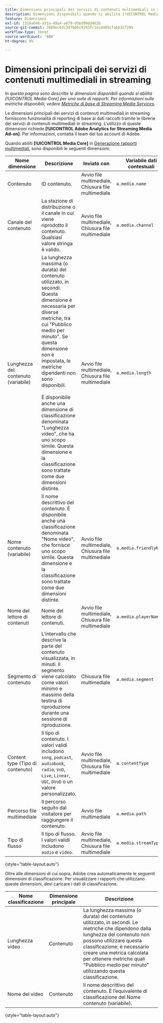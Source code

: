 ```yaml
---
title: Dimensioni principali dei servizi di contenuti multimediali in streaming
description: Dimensioni disponibili quando si abilita [!UICONTROL Media Core] per una suite di rapporti.
feature: Dimensions
exl-id: 1316a646-a31a-49a4-a670-d56d90dd462b
source-git-commit: 7609ecb3c34fb0bc8293fc1ecd409cfabb327295
workflow-type: tm+mt
source-wordcount: '404'
ht-degree: 9%

---
```


# Dimensioni principali dei servizi di contenuti multimediali in streaming

*In questa pagina sono descritte le dimensioni disponibili quando si abilita [!UICONTROL Media Core] per una suite di rapporti. Per informazioni sulle metriche disponibili, vedere [Metriche di base di Streaming Media Services](../metrics/sm-core.md).*

Le dimensioni principali dei servizi di contenuti multimediali in streaming forniscono funzionalità di reporting di base ai dati raccolti tramite le librerie dei servizi di contenuti multimediali in streaming. L&#39;utilizzo di queste dimensioni richiede **[!UICONTROL Adobe Analytics for Streaming Media Ad-on]**. Per informazioni, contatta il team del tuo account di Adobe.

Quando abiliti **[!UICONTROL Media Core]** in [Generazione rapporti multimediali](/help/admin/admin/c-manage-report-suites/c-edit-report-suites/media-management.md), sono disponibili le seguenti dimensioni:

| Nome dimensione | Descrizione | Inviato con | Variabile dati contestuali |
| --- | --- | --- | --- |
| Contenuto | ID contenuto. | Avvio file multimediale, Chiusura file multimediale | `a.media.name` |
| Canale del contenuto | La stazione di distribuzione o il canale in cui viene riprodotto il contenuto. Qualsiasi valore stringa è valido. | Avvio file multimediale, Chiusura file multimediale | `a.media.channel` |
| Lunghezza del contenuto (variabile) | La lunghezza massima (o durata) del contenuto utilizzato, in secondi. Questa dimensione è necessaria per diverse metriche, tra cui &quot;Pubblico medio per minuto&quot;. Se questa dimensione non è impostata, le metriche dipendenti non sono disponibili.<br><br>È disponibile anche una dimensione di classificazione denominata &quot;Lunghezza video&quot;, che ha uno scopo simile. Questa dimensione e la classificazione sono trattate come due dimensioni distinte. | Avvio file multimediale, Chiusura file multimediale | `a.media.length` |
| Nome contenuto (variabile) | Il nome descrittivo del contenuto. È disponibile anche una classificazione denominata &quot;Nome video&quot;, che fornisce uno scopo simile. Questa dimensione e la classificazione sono trattate come due dimensioni distinte. | Avvio file multimediale, Chiusura file multimediale | `a.media.friendlyName` |
| Nome del lettore di contenuti | Nome del lettore di contenuti. | Avvio file multimediale, Chiusura file multimediale | `a.media.playerName` |
| Segmento di contenuto | L’intervallo che descrive la parte del contenuto visualizzata, in minuti. Il segmento viene calcolato come valori minimo e massimo della testina di riproduzione durante una sessione di riproduzione. | Chiusura file multimediale | `a.media.segment` |
| Content type (Tipo di contenuto) | Il tipo di contenuto. I valori validi includono `song`, `podcast`, `audiobook`, `radio`, `VoD`, `Live`, `Linear`, `UGC`, `DVoD` o un valore personalizzato. | Avvio file multimediale, Chiusura file multimediale | `a.contentType` |
| Percorso file multimediale | Il percorso seguito dal visitatore per raggiungere il contenuto. | Avvio file multimediale | `a.media.path` |
| Tipo di flusso | Il tipo di flusso. I valori validi includono `audio` e `video`. | Avvio file multimediale, Chiusura file multimediale | `a.media.streamType` |

{style="table-layout:auto"}

Oltre alle dimensioni di cui sopra, Adobe crea automaticamente le seguenti dimensioni di classificazione. Per visualizzare i rapporti che utilizzano queste dimensioni, devi caricare i dati di classificazione.

| Nome classificazione | Dimensione principale | Descrizione |
| --- | --- | --- |
| Lunghezza video | Contenuto | La lunghezza massima (o durata) del contenuto utilizzato, in secondi. Le metriche che dipendono dalla lunghezza del contenuto non possono utilizzare questa classificazione; è necessario creare una metrica calcolata per ottenere metriche quali &quot;Pubblico medio per minuto&quot; utilizzando questa classificazione. |
| Nome del video | Contenuto | Il nome descrittivo del contenuto. È l’equivalente di classificazione del Nome contenuto (variabile). |

{style="table-layout:auto"}
